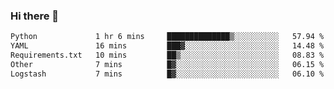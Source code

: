 ### Hi there 👋

<!--START_SECTION:waka-->

```txt
Python             1 hr 6 mins     ██████████████▒░░░░░░░░░░   57.94 %
YAML               16 mins         ███▓░░░░░░░░░░░░░░░░░░░░░   14.48 %
Requirements.txt   10 mins         ██▒░░░░░░░░░░░░░░░░░░░░░░   08.83 %
Other              7 mins          █▓░░░░░░░░░░░░░░░░░░░░░░░   06.15 %
Logstash           7 mins          █▓░░░░░░░░░░░░░░░░░░░░░░░   06.10 %
```

<!--END_SECTION:waka-->

<!--
**Jonas-VanHaeken/Jonas-VanHaeken** is a ✨ _special_ ✨ repository because its `README.md` (this file) appears on your GitHub profile.

Here are some ideas to get you started:

- 🔭 I’m currently working on ...
- 🌱 I’m currently learning ...
- 👯 I’m looking to collaborate on ...
- 🤔 I’m looking for help with ...
- 💬 Ask me about ...
- 📫 How to reach me: ...
- 😄 Pronouns: ...
- ⚡ Fun fact: ...
-->
